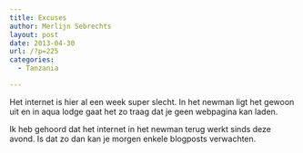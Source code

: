 ```yaml
---
title: Excuses
author: Merlijn Sebrechts
layout: post
date: 2013-04-30
url: /?p=225
categories:
  - Tanzania

---
```

Het internet is hier al een week super slecht. In het newman ligt het gewoon uit en in aqua lodge gaat het zo traag dat je geen webpagina kan laden.

Ik heb gehoord dat het internet in het newman terug werkt sinds deze avond. Is dat zo dan kan je morgen enkele blogposts verwachten.